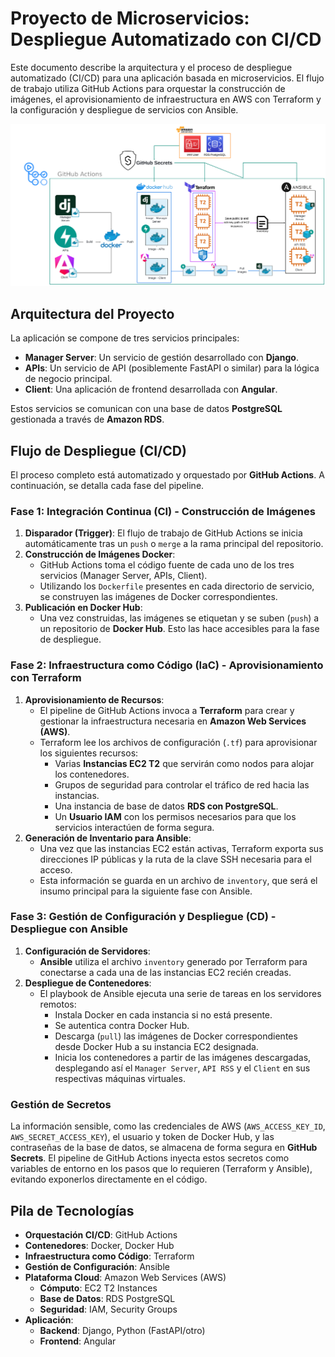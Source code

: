 
# Proyecto de Microservicios: Despliegue Automatizado con CI/CD

Este documento describe la arquitectura y el proceso de despliegue automatizado (CI/CD) para una aplicación basada en microservicios. El flujo de trabajo utiliza GitHub Actions para orquestar la construcción de imágenes, el aprovisionamiento de infraestructura en AWS con Terraform y la configuración y despliegue de servicios con Ansible.


![A brief description of the image](/imgs/Diagrama%20en%20blanco.png)

## Arquitectura del Proyecto
La aplicación se compone de tres servicios principales:

*   **Manager Server**: Un servicio de gestión desarrollado con **Django**.
*   **APIs**: Un servicio de API (posiblemente FastAPI o similar) para la lógica de negocio principal.
*   **Client**: Una aplicación de frontend desarrollada con **Angular**.

Estos servicios se comunican con una base de datos **PostgreSQL** gestionada a través de **Amazon RDS**.

## Flujo de Despliegue (CI/CD)

El proceso completo está automatizado y orquestado por **GitHub Actions**. A continuación, se detalla cada fase del pipeline.

### Fase 1: Integración Continua (CI) - Construcción de Imágenes

1.  **Disparador (Trigger)**: El flujo de trabajo de GitHub Actions se inicia automáticamente tras un `push` o `merge` a la rama principal del repositorio.
2.  **Construcción de Imágenes Docker**:
    *   GitHub Actions toma el código fuente de cada uno de los tres servicios (Manager Server, APIs, Client).
    *   Utilizando los `Dockerfile` presentes en cada directorio de servicio, se construyen las imágenes de Docker correspondientes.
3.  **Publicación en Docker Hub**:
    *   Una vez construidas, las imágenes se etiquetan y se suben (`push`) a un repositorio de **Docker Hub**. Esto las hace accesibles para la fase de despliegue.

### Fase 2: Infraestructura como Código (IaC) - Aprovisionamiento con Terraform

1.  **Aprovisionamiento de Recursos**:
    *   El pipeline de GitHub Actions invoca a **Terraform** para crear y gestionar la infraestructura necesaria en **Amazon Web Services (AWS)**.
    *   Terraform lee los archivos de configuración (`.tf`) para aprovisionar los siguientes recursos:
        *   Varias **Instancias EC2 T2** que servirán como nodos para alojar los contenedores.
        *   Grupos de seguridad para controlar el tráfico de red hacia las instancias.
        *   Una instancia de base de datos **RDS con PostgreSQL**.
        *   Un **Usuario IAM** con los permisos necesarios para que los servicios interactúen de forma segura.
2.  **Generación de Inventario para Ansible**:
    *   Una vez que las instancias EC2 están activas, Terraform exporta sus direcciones IP públicas y la ruta de la clave SSH necesaria para el acceso.
    *   Esta información se guarda en un archivo de `inventory`, que será el insumo principal para la siguiente fase con Ansible.

### Fase 3: Gestión de Configuración y Despliegue (CD) - Despliegue con Ansible

1.  **Configuración de Servidores**:
    *   **Ansible** utiliza el archivo `inventory` generado por Terraform para conectarse a cada una de las instancias EC2 recién creadas.
2.  **Despliegue de Contenedores**:
    *   El playbook de Ansible ejecuta una serie de tareas en los servidores remotos:
        *   Instala Docker en cada instancia si no está presente.
        *   Se autentica contra Docker Hub.
        *   Descarga (`pull`) las imágenes de Docker correspondientes desde Docker Hub a su instancia EC2 designada.
        *   Inicia los contenedores a partir de las imágenes descargadas, desplegando así el `Manager Server`, `API RSS` y el `Client` en sus respectivas máquinas virtuales.

### Gestión de Secretos

La información sensible, como las credenciales de AWS (`AWS_ACCESS_KEY_ID`, `AWS_SECRET_ACCESS_KEY`), el usuario y token de Docker Hub, y las contraseñas de la base de datos, se almacena de forma segura en **GitHub Secrets**. El pipeline de GitHub Actions inyecta estos secretos como variables de entorno en los pasos que lo requieren (Terraform y Ansible), evitando exponerlos directamente en el código.

## Pila de Tecnologías

*   **Orquestación CI/CD**: GitHub Actions
*   **Contenedores**: Docker, Docker Hub
*   **Infraestructura como Código**: Terraform
*   **Gestión de Configuración**: Ansible
*   **Plataforma Cloud**: Amazon Web Services (AWS)
    *   **Cómputo**: EC2 T2 Instances
    *   **Base de Datos**: RDS PostgreSQL
    *   **Seguridad**: IAM, Security Groups
*   **Aplicación**:
    *   **Backend**: Django, Python (FastAPI/otro)
    *   **Frontend**: Angular